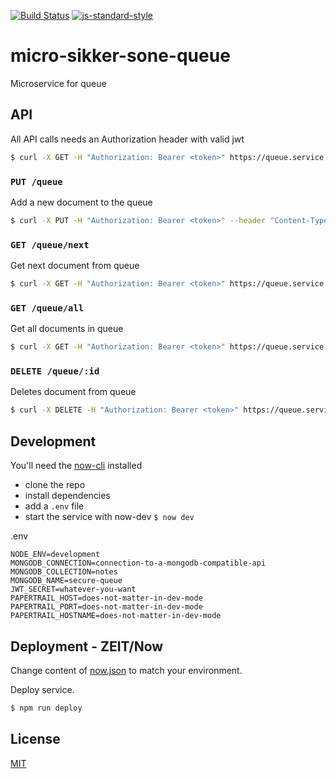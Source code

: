 [![Build Status](https://travis-ci.org/telemark/micro-sikker-sone-queue.svg?branch=master)](https://travis-ci.org/telemark/micro-sikker-sone-queue)
[![js-standard-style](https://img.shields.io/badge/code%20style-standard-brightgreen.svg?style=flat)](https://github.com/feross/standard)

# micro-sikker-sone-queue

Microservice for queue

## API

All API calls needs an Authorization header with valid jwt

```bash
$ curl -X GET -H "Authorization: Bearer <token>" https://queue.service.io/queue/next
```

### ```PUT /queue```

Add a new document to the queue

```bash
$ curl -X PUT -H "Authorization: Bearer <token>" --header "Content-Type: application/json" -d '{ "title": "Hello", "description": "World!" }' https://queue.service.io/queue
```

### ```GET /queue/next```

Get next document from queue

```bash
$ curl -X GET -H "Authorization: Bearer <token>" https://queue.service.io/queue/next
```

### ```GET /queue/all```

Get all documents in queue

```bash
$ curl -X GET -H "Authorization: Bearer <token>" https://queue.service.io/queue/all
```

### ```DELETE /queue/:id```

Deletes document from queue

```bash
$ curl -X DELETE -H "Authorization: Bearer <token>" https://queue.service.io/queue/5af938ee51450ae8f3b17e5f
```

## Development

You'll need the [now-cli](https://zeit.co/now) installed

- clone the repo
- install dependencies
- add a `.env` file
- start the service with now-dev ```$ now dev```

.env

```
NODE_ENV=development
MONGODB_CONNECTION=connection-to-a-mongodb-compatible-api
MONGODB_COLLECTION=notes
MONGODB_NAME=secure-queue
JWT_SECRET=whatever-you-want
PAPERTRAIL_HOST=does-not-matter-in-dev-mode
PAPERTRAIL_PORT=does-not-matter-in-dev-mode
PAPERTRAIL_HOSTNAME=does-not-matter-in-dev-mode
```


## Deployment - ZEIT/Now

Change content of [now.json](now.json) to match your environment.

Deploy service.

```bash
$ npm run deploy
```

## License

[MIT](LICENSE)

